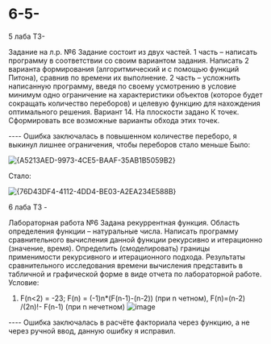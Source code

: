 # 6-5-
5 лаба ТЗ-

Задание на л.р. №6 
Задание состоит из двух частей. 
1 часть – написать программу в соответствии со своим вариантом задания. Написать 2 варианта формирования (алгоритмический и с помощью функций Питона), сравнив по времени их выполнение.
2 часть – усложнить написанную программу, введя по своему усмотрению в условие минимум одно ограничение на характеристики объектов (которое будет сокращать количество переборов) и целевую функцию для нахождения оптимального  решения. 
Вариант 14. На плоскости задано К точек. Сформировать все возможные варианты обхода этих точек.

---- Ошибка заключалась в повышенном количестве переборо, я выкинул лишнее ограничения, чтобы переборов стало меньше 
Было:

![{A5213AED-9973-4CE5-BAAF-35AB1B5059B2}](https://github.com/user-attachments/assets/e2b4269d-a02d-4983-9757-26828bb953d3)

Стало: 

![{76D43DF4-4112-4DD4-BE03-A2EA234E588B}](https://github.com/user-attachments/assets/6fe0936f-7b25-4abb-9225-44d714608fab)


6 лаба ТЗ -

Лабораторная работа №6
Задана рекуррентная функция. Область определения функции – натуральные числа. Написать программу сравнительного вычисления данной функции рекурсивно и итерационно (значение, время). Определить (смоделировать) границы применимости рекурсивного и итерационного подхода. Результаты сравнительного исследования времени вычисления представить в табличной и графической форме в виде отчета по лабораторной работе.
Условие:
1.	F(n<2) = -23; F(n) = (-1)n*(F(n-1)-(n-2)) (при n четном), F(n)=(n-2) /(2n)!- F(n-1) (при n нечетном)
![image](https://github.com/user-attachments/assets/b6fa5c44-d60e-4935-8380-45f7719421dd)

---- Ошибка заключалась в расчёте факториала через функцию, а не через ручной ввод, данную ошибку я исправил.
